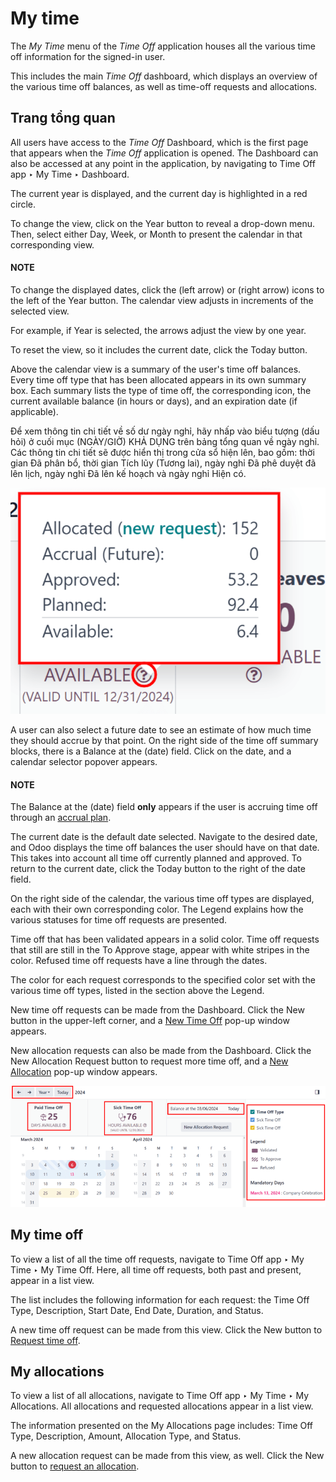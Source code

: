 # My time

The *My Time* menu of the *Time Off* application houses all the various time off information for
the signed-in user.

This includes the main *Time Off* dashboard, which displays an overview of the various time off
balances, as well as time-off requests and allocations.

<a id="time-off-dashboard"></a>

## Trang tổng quan

All users have access to the *Time Off* Dashboard, which is the first page that appears
when the *Time Off* application is opened. The Dashboard can also be accessed at any
point in the application, by navigating to Time Off app ‣ My Time ‣ Dashboard.

The current year is displayed, and the current day is highlighted in a red circle.

To change the view, click on the Year button to reveal a drop-down menu. Then, select
either Day, Week, or Month to present the calendar in that
corresponding view.

#### NOTE
To change the displayed dates, click the <i class="fa fa-arrow-left"></i> (left arrow) or
<i class="fa fa-arrow-right"></i> (right arrow) icons to the left of the Year
button. The calendar view adjusts in increments of the selected view.

For example, if Year is selected, the arrows adjust the view by one year.

To reset the view, so it includes the current date, click the Today button.

Above the calendar view is a summary of the user's time off balances. Every time off type that has
been allocated appears in its own summary box. Each summary lists the type of time off, the
corresponding icon, the current available balance (in hours or days), and an expiration date (if
applicable).

Để xem thông tin chi tiết về số dư ngày nghỉ, hãy nhấp vào biểu tượng <i class="fa fa-question-circle-o"></i> (dấu hỏi) ở cuối mục (NGÀY/GIỜ) KHẢ DỤNG trên bảng tổng quan về ngày nghỉ. Các thông tin chi tiết sẽ được hiển thị trong cửa sổ hiện lên, bao gồm: thời gian Đã phân bổ, thời gian Tích lũy (Tương lai), ngày nghỉ Đã phê duyệt đã lên lịch, ngày nghỉ Đã lên kế hoạch và ngày nghỉ Hiện có.

![A view of the complete time off balance details in the popover window.](my_time/balance-details.png)

A user can also select a future date to see an estimate of how much time they should accrue by that
point. On the right side of the time off summary blocks, there is a Balance at the
(date) field. Click on the date, and a calendar selector popover appears.

#### NOTE
The Balance at the (date) field **only** appears if the user is accruing time off
through an [accrual plan](../time_off.md#time-off-accrual-plans).

The current date is the default date selected. Navigate to the desired date, and Odoo displays the
time off balances the user should have on that date. This takes into account all time off currently
planned and approved. To return to the current date, click the Today button to the right
of the date field.

On the right side of the calendar, the various time off types are displayed, each with their own
corresponding color. The Legend explains how the various statuses for time off requests
are presented.

Time off that has been validated appears in a solid color. Time off requests that still are still in
the To Approve stage, appear with white stripes in the color. Refused time
off requests have a line through the dates.

The color for each request corresponds to the specified color set with the various time off types,
listed in the section above the Legend.

New time off requests can be made from the Dashboard. Click the New button
in the upper-left corner, and a [New Time Off](request_time_off.md) pop-up window appears.

New allocation requests can also be made from the Dashboard. Click the New
Allocation Request button to request more time off, and a [New Allocation](allocations.md#time-off-request-allocation) pop-up window appears.

![Time off dashboard view with the legend, time off summaries, and view buttons highlighted.](my_time/dashboard.png)

<a id="time-off-my-time-off"></a>

## My time off

To view a list of all the time off requests, navigate to Time Off app ‣ My Time
‣ My Time Off. Here, all time off requests, both past and present, appear in a list view.

The list includes the following information for each request: the Time Off Type,
Description, Start Date, End Date, Duration, and
Status.

A new time off request can be made from this view. Click the New button to
[Request time off](request_time_off.md).

<a id="time-off-my-allocations"></a>

## My allocations

To view a list of all allocations, navigate to Time Off app ‣ My Time ‣ My
Allocations. All allocations and requested allocations appear in a list view.

The information presented on the My Allocations page includes: Time Off
Type, Description, Amount, Allocation Type, and
Status.

A new allocation request can be made from this view, as well. Click the New button to
[request an allocation](allocations.md#time-off-request-allocation).
